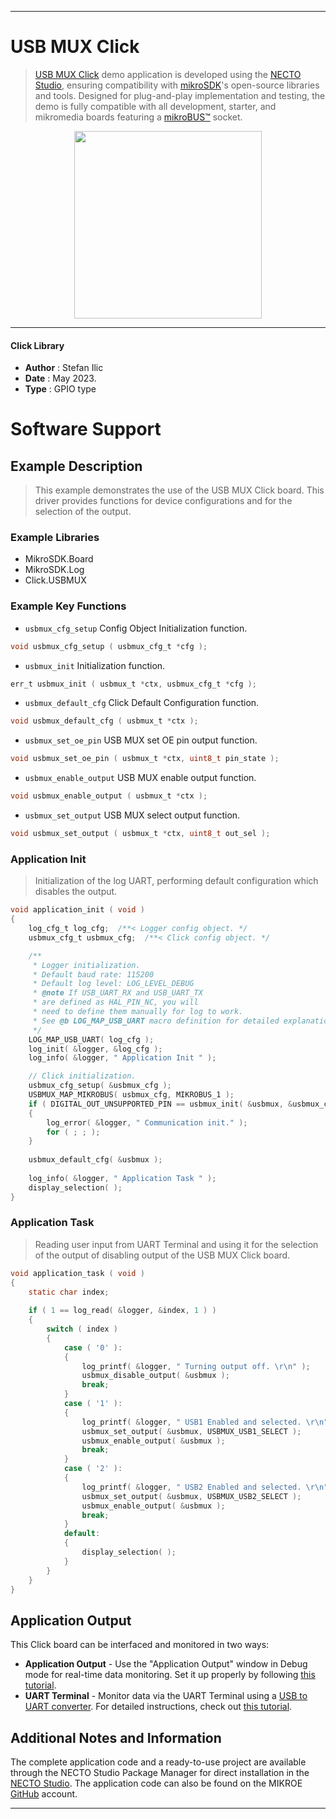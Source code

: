 
---
# USB MUX Click

> [USB MUX Click](https://www.mikroe.com/?pid_product=MIKROE-5748) demo application is developed using
the [NECTO Studio](https://www.mikroe.com/necto), ensuring compatibility with [mikroSDK](https://www.mikroe.com/mikrosdk)'s
open-source libraries and tools. Designed for plug-and-play implementation and testing, the demo is fully compatible with
all development, starter, and mikromedia boards featuring a [mikroBUS&trade;](https://www.mikroe.com/mikrobus) socket.

<p align="center">
  <img src="https://www.mikroe.com/?pid_product=MIKROE-5748&image=1" height=300px>
</p>

---

#### Click Library

- **Author**        : Stefan Ilic
- **Date**          : May 2023.
- **Type**          : GPIO type

# Software Support

## Example Description

> This example demonstrates the use of the USB MUX Click board.
  This driver provides functions for device configurations 
  and for the selection of the output.

### Example Libraries

- MikroSDK.Board
- MikroSDK.Log
- Click.USBMUX

### Example Key Functions

- `usbmux_cfg_setup` Config Object Initialization function.
```c
void usbmux_cfg_setup ( usbmux_cfg_t *cfg );
```

- `usbmux_init` Initialization function.
```c
err_t usbmux_init ( usbmux_t *ctx, usbmux_cfg_t *cfg );
```

- `usbmux_default_cfg` Click Default Configuration function.
```c
void usbmux_default_cfg ( usbmux_t *ctx );
```

- `usbmux_set_oe_pin` USB MUX set OE pin output function.
```c
void usbmux_set_oe_pin ( usbmux_t *ctx, uint8_t pin_state );
```

- `usbmux_enable_output` USB MUX enable output function.
```c
void usbmux_enable_output ( usbmux_t *ctx );
```

- `usbmux_set_output` USB MUX select output function.
```c
void usbmux_set_output ( usbmux_t *ctx, uint8_t out_sel );
```

### Application Init

> Initialization of the log UART, performing default configuration which disables the output.

```c
void application_init ( void ) 
{
    log_cfg_t log_cfg;  /**< Logger config object. */
    usbmux_cfg_t usbmux_cfg;  /**< Click config object. */

    /** 
     * Logger initialization.
     * Default baud rate: 115200
     * Default log level: LOG_LEVEL_DEBUG
     * @note If USB_UART_RX and USB_UART_TX 
     * are defined as HAL_PIN_NC, you will 
     * need to define them manually for log to work. 
     * See @b LOG_MAP_USB_UART macro definition for detailed explanation.
     */
    LOG_MAP_USB_UART( log_cfg );
    log_init( &logger, &log_cfg );
    log_info( &logger, " Application Init " );

    // Click initialization.
    usbmux_cfg_setup( &usbmux_cfg );
    USBMUX_MAP_MIKROBUS( usbmux_cfg, MIKROBUS_1 );
    if ( DIGITAL_OUT_UNSUPPORTED_PIN == usbmux_init( &usbmux, &usbmux_cfg ) ) 
    {
        log_error( &logger, " Communication init." );
        for ( ; ; );
    }
    
    usbmux_default_cfg( &usbmux );
    
    log_info( &logger, " Application Task " );
    display_selection( );
}
```

### Application Task

> Reading user input from UART Terminal and using it for the selection of the output of 
  disabling output of the USB MUX Click board.

```c
void application_task ( void ) 
{
    static char index;
    
    if ( 1 == log_read( &logger, &index, 1 ) ) 
    {
        switch ( index )
        {
            case ( '0' ):
            {
                log_printf( &logger, " Turning output off. \r\n" );
                usbmux_disable_output( &usbmux );
                break;
            }
            case ( '1' ):
            {
                log_printf( &logger, " USB1 Enabled and selected. \r\n" );
                usbmux_set_output( &usbmux, USBMUX_USB1_SELECT );
                usbmux_enable_output( &usbmux );
                break;
            }
            case ( '2' ):
            {
                log_printf( &logger, " USB2 Enabled and selected. \r\n" );
                usbmux_set_output( &usbmux, USBMUX_USB2_SELECT );
                usbmux_enable_output( &usbmux );
                break;
            }
            default:
            {
                display_selection( );
            }
        }
    }
}
```

## Application Output

This Click board can be interfaced and monitored in two ways:
- **Application Output** - Use the "Application Output" window in Debug mode for real-time data monitoring.
Set it up properly by following [this tutorial](https://www.youtube.com/watch?v=ta5yyk1Woy4).
- **UART Terminal** - Monitor data via the UART Terminal using
a [USB to UART converter](https://www.mikroe.com/click/interface/usb?interface*=uart,uart). For detailed instructions,
check out [this tutorial](https://help.mikroe.com/necto/v2/Getting%20Started/Tools/UARTTerminalTool).

## Additional Notes and Information

The complete application code and a ready-to-use project are available through the NECTO Studio Package Manager for 
direct installation in the [NECTO Studio](https://www.mikroe.com/necto). The application code can also be found on
the MIKROE [GitHub](https://github.com/MikroElektronika/mikrosdk_click_v2) account.

---

